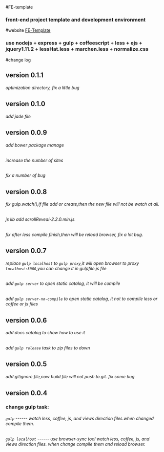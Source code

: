 #FE-template
### front-end project template and development environment
#website [FE-Template](https://preview.c9.io/chen844033231/fe-template/docs/index.html?_c9_id=livepreview2&_c9_host=https://ide.c9.io)
### use nodejs + express + gulp + coffeescript + less + ejs + jquery1.11.2 + lessHat.less + marchen.less + normalize.css

#change log
## version 0.1.1
###### optimization directory, fix a little bug

## version 0.1.0
###### add jade file

## version 0.0.9
###### add bower package manage
###### increase the number of sites
###### fix a number of bug

## version 0.0.8
###### fix gulp.watch(),if file add or create,then the new file will not be watch at all.
###### js lib add scrollReveal-2.2.0.min.js.
###### fix after less compile finish,then will be reload browser, fix a lot bug.

## version 0.0.7
###### replace `gulp localhost` to `gulp proxy`,it will open browser to proxy `localhost:3000`,you can change it in gulpfile.js file
###### add     `gulp server` to open static catalog, it will be compile
###### add     `gulp server-no-compile` to open static catalog, it not to compile less or coffee or js files

## version 0.0.6
###### add docs catalog to show how to use it
###### add `gulp release` task to zip files to down

## version 0.0.5
###### add gitignore file,now build file will not push to git. fix some bug. 

## version 0.0.4
### change gulp task:
###### `gulp`  ------ watch less, coffee, js, and views direction files.when changed compile them.
###### `gulp localhost`  ------ use browser-sync tool watch less, coffee, js, and views direction files. when change compile them and reload browser.
